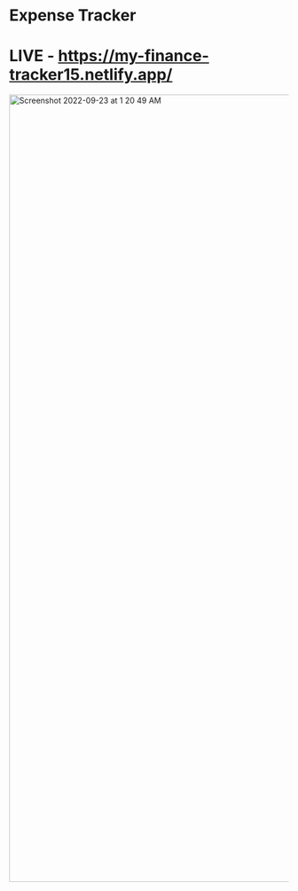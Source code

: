 # Expense Tracker

# LIVE - https://my-finance-tracker15.netlify.app/
<img width="1421" alt="Screenshot 2022-09-23 at 1 20 49 AM" src="https://user-images.githubusercontent.com/98903805/191838224-16646ce1-7767-4edd-a7bd-49c7fb4f2f02.png">
